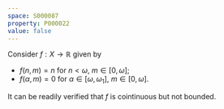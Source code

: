 ```yaml
---
space: S000087
property: P000022
value: false
---
```


Consider $f:X\to\mathbb R$ given by

- $f(n,m) = n$ for $n< \omega$, $m\in [0,\omega]$;
- $f(\alpha,m)=0$ for $\alpha\in[\omega,\omega_1]$, $m \in [0,\omega]$.

It can be readily verified that $f$ is cointinuous but not bounded.
